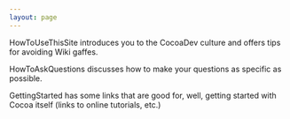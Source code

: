```yaml
---
layout: page
---
```


HowToUseThisSite introduces you to the CocoaDev culture and offers tips for avoiding Wiki gaffes.

HowToAskQuestions discusses how to make your questions as specific as possible.

GettingStarted has some links that are good for, well, getting started with Cocoa itself (links to online tutorials, etc.)
